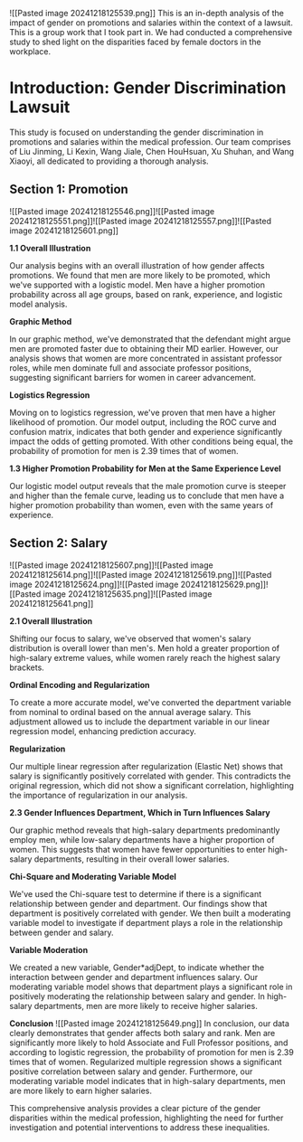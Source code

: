 ![[Pasted image 20241218125539.png]]
This is an in-depth analysis of the impact of gender on promotions and salaries within the context of a lawsuit. This is a group work that I took part in. We had conducted a comprehensive study to shed light on the disparities faced by female doctors in the workplace. 


# **Introduction: Gender Discrimination Lawsuit**

This study is focused on understanding the gender discrimination in promotions and salaries within the medical profession. Our team comprises of Liu Jinming, Li Kexin, Wang Jiale, Chen HouHsuan, Xu Shuhan, and Wang Xiaoyi, all dedicated to providing a thorough analysis.

## **Section 1: Promotion**
![[Pasted image 20241218125546.png]]![[Pasted image 20241218125551.png]]![[Pasted image 20241218125557.png]]![[Pasted image 20241218125601.png]]

**1.1 Overall Illustration**

Our analysis begins with an overall illustration of how gender affects promotions. We found that men are more likely to be promoted, which we've supported with a logistic model. Men have a higher promotion probability across all age groups, based on rank, experience, and logistic model analysis.

**Graphic Method**

In our graphic method, we've demonstrated that the defendant might argue men are promoted faster due to obtaining their MD earlier. However, our analysis shows that women are more concentrated in assistant professor roles, while men dominate full and associate professor positions, suggesting significant barriers for women in career advancement.

**Logistics Regression**

Moving on to logistics regression, we've proven that men have a higher likelihood of promotion. Our model output, including the ROC curve and confusion matrix, indicates that both gender and experience significantly impact the odds of getting promoted. With other conditions being equal, the probability of promotion for men is 2.39 times that of women.

**1.3 Higher Promotion Probability for Men at the Same Experience Level**

Our logistic model output reveals that the male promotion curve is steeper and higher than the female curve, leading us to conclude that men have a higher promotion probability than women, even with the same years of experience.

## **Section 2: Salary**

![[Pasted image 20241218125607.png]]![[Pasted image 20241218125614.png]]![[Pasted image 20241218125619.png]]![[Pasted image 20241218125624.png]]![[Pasted image 20241218125629.png]]![[Pasted image 20241218125635.png]]![[Pasted image 20241218125641.png]]

**2.1 Overall Illustration**

Shifting our focus to salary, we've observed that women's salary distribution is overall lower than men's. Men hold a greater proportion of high-salary extreme values, while women rarely reach the highest salary brackets.

**Ordinal Encoding and Regularization**

To create a more accurate model, we've converted the department variable from nominal to ordinal based on the annual average salary. This adjustment allowed us to include the department variable in our linear regression model, enhancing prediction accuracy.

**Regularization**

Our multiple linear regression after regularization (Elastic Net) shows that salary is significantly positively correlated with gender. This contradicts the original regression, which did not show a significant correlation, highlighting the importance of regularization in our analysis.

**2.3 Gender Influences Department, Which in Turn Influences Salary**

Our graphic method reveals that high-salary departments predominantly employ men, while low-salary departments have a higher proportion of women. This suggests that women have fewer opportunities to enter high-salary departments, resulting in their overall lower salaries.

**Chi-Square and Moderating Variable Model**

We've used the Chi-square test to determine if there is a significant relationship between gender and department. Our findings show that department is positively correlated with gender. We then built a moderating variable model to investigate if department plays a role in the relationship between gender and salary.

**Variable Moderation**

We created a new variable, Gender*adjDept, to indicate whether the interaction between gender and department influences salary. Our moderating variable model shows that department plays a significant role in positively moderating the relationship between salary and gender. In high-salary departments, men are more likely to receive higher salaries.

**Conclusion**
![[Pasted image 20241218125649.png]]
In conclusion, our data clearly demonstrates that gender affects both salary and rank. Men are significantly more likely to hold Associate and Full Professor positions, and according to logistic regression, the probability of promotion for men is 2.39 times that of women. Regularized multiple regression shows a significant positive correlation between salary and gender. Furthermore, our moderating variable model indicates that in high-salary departments, men are more likely to earn higher salaries.

This comprehensive analysis provides a clear picture of the gender disparities within the medical profession, highlighting the need for further investigation and potential interventions to address these inequalities.

